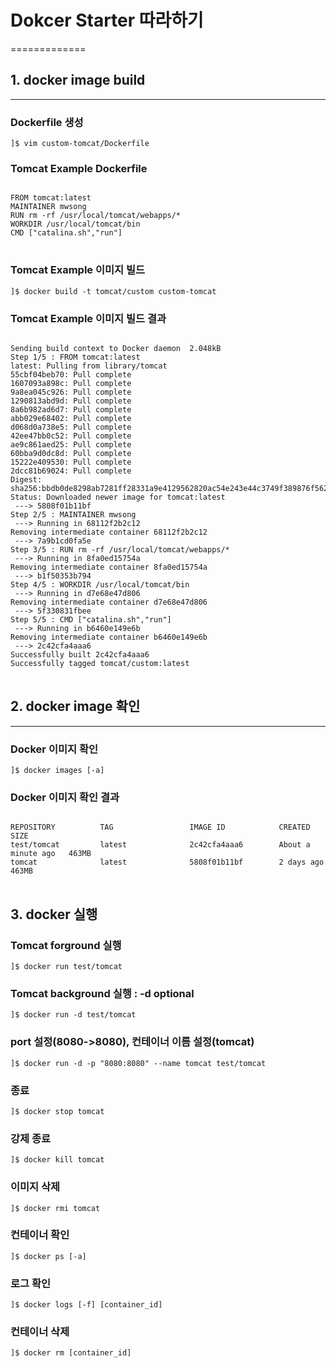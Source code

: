 # Dokcer Starter 따라하기
=============

## 1. docker image build
-------------

### Dockerfile 생성
<pre><code>]$ vim custom-tomcat/Dockerfile</code></pre>

### Tomcat Example Dockerfile
<pre>
<code>
FROM tomcat:latest 
MAINTAINER mwsong <mwsong@rockplace.co.kr> 
RUN rm -rf /usr/local/tomcat/webapps/* 
WORKDIR /usr/local/tomcat/bin 
CMD ["catalina.sh","run"]
</code>
</pre>

### Tomcat Example 이미지 빌드
<pre><code>]$ docker build -t tomcat/custom custom-tomcat</code></pre>

### Tomcat Example 이미지 빌드 결과
<pre>
<code>
Sending build context to Docker daemon  2.048kB
Step 1/5 : FROM tomcat:latest
latest: Pulling from library/tomcat
55cbf04beb70: Pull complete 
1607093a898c: Pull complete 
9a8ea045c926: Pull complete 
1290813abd9d: Pull complete 
8a6b982ad6d7: Pull complete 
abb029e68402: Pull complete 
d068d0a738e5: Pull complete 
42ee47bb0c52: Pull complete 
ae9c861aed25: Pull complete 
60bba9d0dc8d: Pull complete 
15222e409530: Pull complete 
2dcc81b69024: Pull complete 
Digest: sha256:bbdb0de8298ab7281ff28331a9e4129562820ac54e243e44c3749f389876f562
Status: Downloaded newer image for tomcat:latest
 ---> 5808f01b11bf
Step 2/5 : MAINTAINER mwsong <mwsong@rockplace.co.kr>
 ---> Running in 68112f2b2c12
Removing intermediate container 68112f2b2c12
 ---> 7a9b1cd0fa5e
Step 3/5 : RUN rm -rf /usr/local/tomcat/webapps/*
 ---> Running in 8fa0ed15754a
Removing intermediate container 8fa0ed15754a
 ---> b1f50353b794
Step 4/5 : WORKDIR /usr/local/tomcat/bin
 ---> Running in d7e68e47d806
Removing intermediate container d7e68e47d806
 ---> 5f330831fbee
Step 5/5 : CMD ["catalina.sh","run"]
 ---> Running in b6460e149e6b
Removing intermediate container b6460e149e6b
 ---> 2c42cfa4aaa6
Successfully built 2c42cfa4aaa6
Successfully tagged tomcat/custom:latest 
</code>
</pre>

## 2. docker image 확인
-------------
### Docker 이미지 확인
<pre><code>]$ docker images [-a]</code></pre>

### Docker 이미지 확인 결과
<pre>
<code>
REPOSITORY          TAG                 IMAGE ID            CREATED              SIZE
test/tomcat         latest              2c42cfa4aaa6        About a minute ago   463MB
tomcat              latest              5808f01b11bf        2 days ago           463MB
</code>
</pre>

## 3. docker 실행 

### Tomcat forground 실행
<pre><code>]$ docker run test/tomcat</code></pre>

### Tomcat background 실행 : -d optional
<pre><code>]$ docker run -d test/tomcat</code></pre>

### port 설정(8080->8080), 컨테이너 이름 설정(tomcat)
<pre><code>]$ docker run -d -p "8080:8080" --name tomcat test/tomcat</code></pre>

### 종료 
<pre><code>]$ docker stop tomcat</code></pre>

### 강제 종료 
<pre><code>]$ docker kill tomcat</code></pre>
 
### 이미지 삭제  
<pre><code>]$ docker rmi tomcat</code></pre>

### 컨테이너 확인   
<pre><code>]$ docker ps [-a]</code></pre> 

### 로그 확인 
<pre><code>]$ docker logs [-f] [container_id]</code></pre>

### 컨테이너 삭제   
<pre><code>]$ docker rm [container_id]</code></pre>